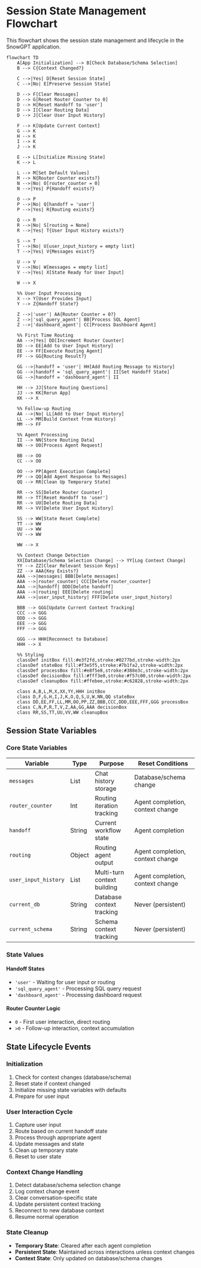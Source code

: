 # Session State Management Flowchart

This flowchart shows the session state management and lifecycle in the SnowGPT application.

```mermaid
flowchart TD
    A[App Initialization] --> B[Check Database/Schema Selection]
    B --> C{Context Changed?}
    
    C -->|Yes| D[Reset Session State]
    C -->|No| E[Preserve Session State]
    
    D --> F[Clear Messages]
    D --> G[Reset Router Counter to 0]
    D --> H[Reset Handoff to 'user']
    D --> I[Clear Routing Data]
    D --> J[Clear User Input History]
    
    F --> K[Update Current Context]
    G --> K
    H --> K
    I --> K
    J --> K
    
    E --> L[Initialize Missing State]
    K --> L
    
    L --> M[Set Default Values]
    M --> N{Router Counter exists?}
    N -->|No| O[router_counter = 0]
    N -->|Yes| P{Handoff exists?}
    
    O --> P
    P -->|No| Q[handoff = 'user']
    P -->|Yes| R{Routing exists?}
    
    Q --> R
    R -->|No| S[routing = None]
    R -->|Yes| T{User Input History exists?}
    
    S --> T
    T -->|No| U[user_input_history = empty list]
    T -->|Yes| V{Messages exist?}
    
    U --> V
    V -->|No| W[messages = empty list]
    V -->|Yes| X[State Ready for User Input]
    
    W --> X
    
    %% User Input Processing
    X --> Y[User Provides Input]
    Y --> Z{Handoff State?}
    
    Z -->|'user'| AA{Router Counter = 0?}
    Z -->|'sql_query_agent'| BB[Process SQL Agent]
    Z -->|'dashboard_agent'| CC[Process Dashboard Agent]
    
    %% First Time Routing
    AA -->|Yes| DD[Increment Router Counter]
    DD --> EE[Add to User Input History]
    EE --> FF[Execute Routing Agent]
    FF --> GG{Routing Result?}
    
    GG -->|handoff = 'user'| HH[Add Routing Message to History]
    GG -->|handoff = 'sql_query_agent'| II[Set Handoff State]
    GG -->|handoff = 'dashboard_agent'| II
    
    HH --> JJ[Store Routing Questions]
    JJ --> KK[Rerun App]
    KK --> X
    
    %% Follow-up Routing
    AA -->|No| LL[Add to User Input History]
    LL --> MM[Build Context from History]
    MM --> FF
    
    %% Agent Processing
    II --> NN[Store Routing Data]
    NN --> OO[Process Agent Request]
    
    BB --> OO
    CC --> OO
    
    OO --> PP[Agent Execution Complete]
    PP --> QQ[Add Agent Response to Messages]
    QQ --> RR[Clean Up Temporary State]
    
    RR --> SS[Delete Router Counter]
    RR --> TT[Reset Handoff to 'user']
    RR --> UU[Delete Routing Data]
    RR --> VV[Delete User Input History]
    
    SS --> WW[State Reset Complete]
    TT --> WW
    UU --> WW
    VV --> WW
    
    WW --> X
    
    %% Context Change Detection
    XX[Database/Schema Selection Change] --> YY[Log Context Change]
    YY --> ZZ[Clear Relevant Session Keys]
    ZZ --> AAA{Key Exists?}
    AAA -->|messages| BBB[Delete messages]
    AAA -->|router_counter| CCC[Delete router_counter]
    AAA -->|handoff| DDD[Delete handoff]
    AAA -->|routing| EEE[Delete routing]
    AAA -->|user_input_history| FFF[Delete user_input_history]
    
    BBB --> GGG[Update Current Context Tracking]
    CCC --> GGG
    DDD --> GGG
    EEE --> GGG
    FFF --> GGG
    
    GGG --> HHH[Reconnect to Database]
    HHH --> X
    
    %% Styling
    classDef initBox fill:#e3f2fd,stroke:#0277bd,stroke-width:2px
    classDef stateBox fill:#f3e5f5,stroke:#7b1fa2,stroke-width:2px
    classDef processBox fill:#e8f5e8,stroke:#388e3c,stroke-width:2px
    classDef decisionBox fill:#fff3e0,stroke:#f57c00,stroke-width:2px
    classDef cleanupBox fill:#ffebee,stroke:#c62828,stroke-width:2px
    
    class A,B,L,M,X,XX,YY,HHH initBox
    class D,F,G,H,I,J,K,O,Q,S,U,W,NN,QQ stateBox
    class DD,EE,FF,LL,MM,OO,PP,ZZ,BBB,CCC,DDD,EEE,FFF,GGG processBox
    class C,N,P,R,T,V,Z,AA,GG,AAA decisionBox
    class RR,SS,TT,UU,VV,WW cleanupBox
```

## Session State Variables

### Core State Variables

| Variable | Type | Purpose | Reset Conditions |
|----------|------|---------|------------------|
| `messages` | List | Chat history storage | Database/schema change |
| `router_counter` | Int | Routing iteration tracking | Agent completion, context change |
| `handoff` | String | Current workflow state | Agent completion |
| `routing` | Object | Routing agent output | Agent completion, context change |
| `user_input_history` | List | Multi-turn context building | Agent completion, context change |
| `current_db` | String | Database context tracking | Never (persistent) |
| `current_schema` | String | Schema context tracking | Never (persistent) |

### State Values

#### Handoff States
- `'user'` - Waiting for user input or routing
- `'sql_query_agent'` - Processing SQL query request
- `'dashboard_agent'` - Processing dashboard request

#### Router Counter Logic
- `0` - First user interaction, direct routing
- `>0` - Follow-up interaction, context accumulation

## State Lifecycle Events

### Initialization
1. Check for context changes (database/schema)
2. Reset state if context changed
3. Initialize missing state variables with defaults
4. Prepare for user input

### User Interaction Cycle
1. Capture user input
2. Route based on current handoff state
3. Process through appropriate agent
4. Update messages and state
5. Clean up temporary state
6. Reset to user state

### Context Change Handling
1. Detect database/schema selection change
2. Log context change event
3. Clear conversation-specific state
4. Update persistent context tracking
5. Reconnect to new database context
6. Resume normal operation

### State Cleanup
- **Temporary State**: Cleared after each agent completion
- **Persistent State**: Maintained across interactions unless context changes
- **Context State**: Only updated on database/schema changes